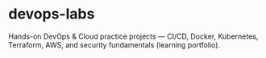 # devops-labs
Hands-on DevOps &amp; Cloud practice projects — CI/CD, Docker, Kubernetes, Terraform, AWS, and security fundamentals (learning portfolio).
